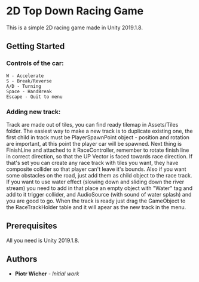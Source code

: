 # 2D Top Down Racing Game

This is a simple 2D racing game made in Unity 2019.1.8.

## Getting Started


### Controls of the car:
```
W - Accelerate
S - Break/Reverse
A/D - Turning
Space - HandBreak
Escape - Quit to menu
```
### Adding new track:

Track are made out of tiles, you can find ready tilemap in Assets/Tiles folder.
The easiest way to make a new track is to duplicate existing one, the first child in track must be PlayerSpawnPoint object - position and rotation are important, at this point the player car will be spawned.
Next thing is FinishLine and attached to it RaceController, remember to rotate finish line in correct direction, so that the UP Vector is faced towards race direction.
If that's set you can create any race track with tiles you want, they have composite collider so that player can't leave it's bounds.
Also if you want some obstacles on the road, just add them as child object to the race track.
If you want to use water effect (slowing down and sliding down the river stream) you need to add in that place an empty object with "Water" tag and add to it trigger collider, and AudioSource (with sound of water splash) and you are good to go.
When the track is ready just drag the GameObject to the RaceTrackHolder table and it will apear as the new track in the menu.

## Prerequisites

All you need is Unity 2019.1.8.

## Authors

* **Piotr Wicher** - *Initial work*
